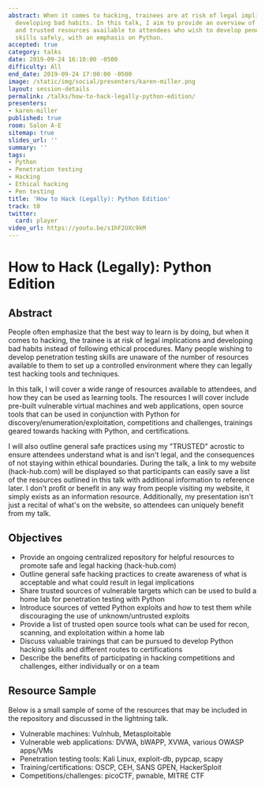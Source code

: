 ```yaml
---
abstract: When it comes to hacking, trainees are at risk of legal implications and
  developing bad habits. In this talk, I aim to provide an overview of best practices
  and trusted resources available to attendees who wish to develop penetration testing
  skills safely, with an emphasis on Python.
accepted: true
category: talks
date: 2019-09-24 16:10:00 -0500
difficulty: All
end_date: 2019-09-24 17:00:00 -0500
image: /static/img/social/presenters/karen-miller.png
layout: session-details
permalink: /talks/how-to-hack-legally-python-edition/
presenters:
- karen-miller
published: true
room: Salon A-E
sitemap: true
slides_url: ''
summary: ''
tags:
- Python
- Penetration testing
- Hacking
- Ethical hacking
- Pen testing
title: 'How to Hack (Legally): Python Edition'
track: t0
twitter:
  card: player
video_url: https://youtu.be/s1hF2UXc9kM
---
```


# How to Hack (Legally): Python Edition

## Abstract

People often emphasize that the best way to learn is by doing, but when it comes to hacking, the trainee is at risk of legal implications and developing bad habits instead of following ethical procedures. Many people wishing to develop penetration testing skills are unaware of the number of resources available to them to set up a controlled environment where they can legally test hacking tools and techniques.

In this talk, I will cover a wide range of resources available to attendees, and how they can be used as learning tools. The resources I will cover include pre-built vulnerable virtual machines and web applications, open source tools that can be used in conjunction with Python for discovery/enumeration/exploitation, competitions and challenges, trainings geared towards hacking with Python, and certifications.

I will also outline general safe practices using my "TRUSTED" acrostic to ensure attendees understand what is and isn't legal, and the consequences of not staying within ethical boundaries. During the talk, a link to my website (hack-hub.com) will be displayed so that participants can easily save a list of the resources outlined in this talk with additional information to reference later. I don't profit or benefit in any way from people visiting my website, it simply exists as an information resource. Additionally, my presentation isn't just a recital of what's on the website, so attendees can uniquely benefit from my talk.

## Objectives

  - Provide an ongoing centralized repository for helpful resources to promote safe and legal hacking (hack-hub.com)
  - Outline general safe hacking practices to create awareness of what is acceptable and what could result in legal implications
  - Share trusted sources of vulnerable targets which can be used to build a home lab for penetration testing with Python
  - Introduce sources of vetted Python exploits and how to test them while discouraging the use of unknown/untrusted exploits
  - Provide a list of trusted open source tools what can be used for recon, scanning, and exploitation within a home lab
  - Discuss valuable trainings that can be pursued to develop Python hacking skills and different routes to certifications
  - Describe the benefits of participating in hacking competitions and challenges, either individually or on a team

## Resource Sample

Below is a small sample of some of the resources that may be included in the repository and discussed in the lightning talk.

  - Vulnerable machines: Vulnhub, Metasploitable
  - Vulnerable web applications: DVWA, bWAPP, XVWA, various OWASP apps/VMs
  - Penetration testing tools: Kali Linux, exploit-db, pypcap, scapy
  - Training/certifications: OSCP, CEH, SANS GPEN, HackerSploit
  - Competitions/challenges: picoCTF, pwnable, MITRE CTF

